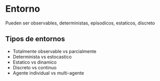 
# Entorno
Pueden ser observables, deterministas, episodicos, estaticos, discreto

## Tipos de entornos
- Totalmente observable vs parcialmente
- Determinista vs estocastico
- Estatico vs dinamico
- Discreto vs continuo
- Agente individual vs multi-agente
